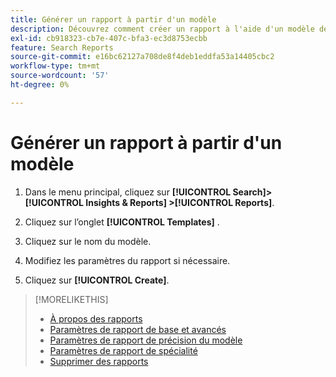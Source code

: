 ```yaml
---
title: Générer un rapport à partir d'un modèle
description: Découvrez comment créer un rapport à l'aide d'un modèle de rapport.
exl-id: cb918323-cb7e-407c-bfa3-ec3d8753ecbb
feature: Search Reports
source-git-commit: e16bc62127a708de8f4deb1eddfa53a14405cbc2
workflow-type: tm+mt
source-wordcount: '57'
ht-degree: 0%

---
```


# Générer un rapport à partir d&#39;un modèle

1. Dans le menu principal, cliquez sur **[!UICONTROL Search]> [!UICONTROL Insights & Reports] >[!UICONTROL Reports]**.

1. Cliquez sur l’onglet **[!UICONTROL Templates]** .

1. Cliquez sur le nom du modèle.

1. Modifiez les paramètres du rapport si nécessaire.

1. Cliquez sur **[!UICONTROL Create]**.

>[!MORELIKETHIS]
>
>* [À propos des rapports](/help/search-social-commerce/reports/report-about.md)
>* [ Paramètres de rapport de base et avancés ](/help/search-social-commerce/reports/management/basic-advanced/basic-advanced-report-settings.md)
>* [ Paramètres de rapport de précision du modèle ](/help/search-social-commerce/reports/management/model-accuracy/model-accuracy-report-settings.md)
>* [Paramètres de rapport de spécialité](/help/search-social-commerce/reports/management/specialty/specialty-report-settings.md)
>* [Supprimer des rapports](/help/search-social-commerce/reports/management/report-delete.md)
